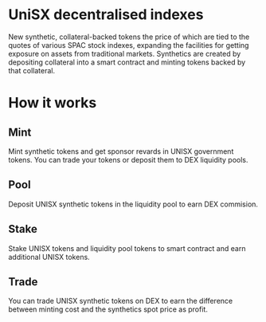 # UniSX decentralised indexes
New synthetic, collateral-backed tokens the price of which are tied to the quotes of various SPAC stock indexes, expanding the facilities for getting exposure on assets from traditional markets.
Synthetics are created by depositing collateral into a smart contract and minting tokens backed by that collateral.

# How it works
## Mint
Mint synthetic tokens and get sponsor revards in UNISX government tokens. You can trade your tokens or deposit them to DEX liquidity pools.
## Pool
Deposit UNISX synthetic tokens in the liquidity pool to earn DEX commision.
## Stake
Stake UNISX tokens and liquidity pool tokens to smart contract and earn additional UNISX tokens.
## Trade
You can trade UNISX synthetic tokens on DEX to earn the difference between minting cost and the synthetics spot price as profit.
